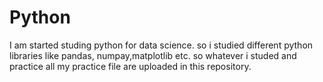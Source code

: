 # Python
I am started studing python for data science. so i studied different python libraries like pandas, numpay,matplotlib etc. so whatever i studed and practice all my practice file are uploaded in this repository. 
